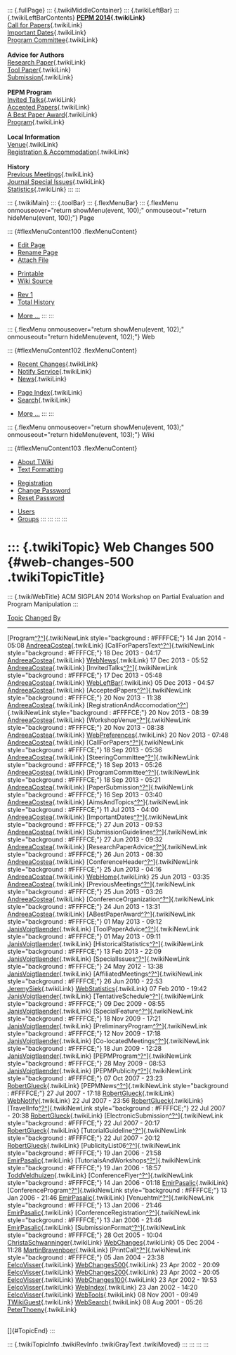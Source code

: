 ::: {.fullPage}
::: {.twikiMiddleContainer}
::: {.twikiLeftBar}
::: {.twikiLeftBarContents}
**[PEPM 2014](WebHome){.twikiLink}**\
[Call for Papers](CallForPapers){.twikiLink}\
[Important Dates](ImportantDates){.twikiLink}\
[Program Committee](ProgramCommittee){.twikiLink}\
\
**Advice for Authors**\
[Research Paper](ResearchPaperAdvice){.twikiLink}\
[Tool Paper](ToolPaperAdvice){.twikiLink}\
[Submission](PaperSubmission){.twikiLink}\
\
**PEPM Program**\
[Invited Talks](InvitedTalks){.twikiLink}\
[Accepted Papers](AcceptedPapers){.twikiLink}\
[A Best Paper Award](ABestPaperAward){.twikiLink}\
[Program](Program){.twikiLink}\
\
**Local Information**\
[Venue](WorkshopVenue){.twikiLink}\
[Registration & Accommodation](RegistrationAndAccomodation){.twikiLink}\
\
**History**\
[Previous Meetings](PreviousMeetings){.twikiLink}\
[Journal Special Issues](SpecialIssues){.twikiLink}\
[Statistics](HistoricalStatistics){.twikiLink}
:::
:::

::: {.twikiMain}
::: {.toolBar}
::: {.flexMenuBar}
::: {.flexMenu onmouseover="return showMenu(event, 100);" onmouseout="return hideMenu(event, 100);"}
Page

::: {#flexMenuContent100 .flexMenuContent}
-   [Edit
    Page](http://www.program-transformation.org/edit/PEPM14/WebChanges500?t=1536828994)
-   [Rename
    Page](http://www.program-transformation.org/rename/PEPM14/WebChanges500)
-   [Attach
    File](http://www.program-transformation.org/attach/PEPM14/WebChanges500)

<!-- -->

-   [Printable](http://www.program-transformation.org/view/PEPM14/WebChanges500?skin=print.pattern)
-   [Wiki
    Source](http://www.program-transformation.org/view/PEPM14/WebChanges500?skin=text&raw=on&contenttype=text/plain)

<!-- -->

-   [Rev
    1](http://www.program-transformation.org/view/PEPM14/WebChanges500?rev=1.1)
-   [Total
    History](http://www.program-transformation.org/rdiff/PEPM14/WebChanges500)

<!-- -->

-   [More
    \...](http://www.program-transformation.org/oops/PEPM14/WebChanges500?template=oopsmore&param1=1.1&param2=1.1)
:::
:::

::: {.flexMenu onmouseover="return showMenu(event, 102);" onmouseout="return hideMenu(event, 102);"}
Web

::: {#flexMenuContent102 .flexMenuContent}
-   [Recent Changes](WebChanges){.twikiLink}
-   [Notify Service](WebNotify){.twikiLink}
-   [News](WebNews){.twikiLink}

<!-- -->

-   [Page Index](WebIndex){.twikiLink}
-   [Search](WebSearch){.twikiLink}

<!-- -->

-   [More
    \...](http://www.program-transformation.org/oops/PEPM14/WebChanges500?template=oopsmore&param1=1.1&param2=1.1)
:::
:::

::: {.flexMenu onmouseover="return showMenu(event, 103);" onmouseout="return hideMenu(event, 103);"}
Wiki

::: {#flexMenuContent103 .flexMenuContent}
-   [About
    TWiki](http://www.program-transformation.org/view/TWiki/WebHome)
-   [Text
    Formatting](http://www.program-transformation.org/view/TWiki/TextFormattingRules)

<!-- -->

-   [Registration](http://www.program-transformation.org/view/TWiki/TWikiRegistration)
-   [Change
    Password](http://www.program-transformation.org/view/TWiki/ChangePassword)
-   [Reset
    Password](http://www.program-transformation.org/view/TWiki/ResetPassword)

<!-- -->

-   [Users](http://www.program-transformation.org/view/Main/TWikiUsers)
-   [Groups](http://www.program-transformation.org/view/Main/TWikiGroups)
:::
:::
:::
:::

::: {.twikiTopic}
Web Changes 500 {#web-changes-500 .twikiTopicTitle}
===============

::: {.twikiWebTitle}
ACM SIGPLAN 2014 Workshop on Partial Evaluation and Program Manipulation
:::

  [Topic](http://www.program-transformation.org/PEPM14/WebChanges500?sortcol=0&table=1&up=0#sorted_table "Sort by this column")                                                                   [Changed](http://www.program-transformation.org/PEPM14/WebChanges500?sortcol=1&table=1&up=0#sorted_table "Sort by this column")   [By](http://www.program-transformation.org/PEPM14/WebChanges500?sortcol=2&table=1&up=0#sorted_table "Sort by this column")
  ----------------------------------------------------------------------------------------------------------------------------------------------------------------------------------------------- --------------------------------------------------------------------------------------------------------------------------------- ----------------------------------------------------------------------------------------------------------------------------
  [Program[^?^](http://www.program-transformation.org/edit/Main/Program?topicparent=PEPM14.WebChanges500)]{.twikiNewLink style="background : #FFFFCE;"}                                           14 Jan 2014 - 05:08                                                                                                               [AndreeaCostea](../Main/AndreeaCostea){.twikiLink}
  [CallForPapersText[^?^](http://www.program-transformation.org/edit/Main/CallForPapersText?topicparent=PEPM14.WebChanges500)]{.twikiNewLink style="background : #FFFFCE;"}                       18 Dec 2013 - 04:17                                                                                                               [AndreeaCostea](../Main/AndreeaCostea){.twikiLink}
  [WebNews](../Main/WebNews){.twikiLink}                                                                                                                                                          17 Dec 2013 - 05:52                                                                                                               [AndreeaCostea](../Main/AndreeaCostea){.twikiLink}
  [InvitedTalks[^?^](http://www.program-transformation.org/edit/Main/InvitedTalks?topicparent=PEPM14.WebChanges500)]{.twikiNewLink style="background : #FFFFCE;"}                                 17 Dec 2013 - 05:48                                                                                                               [AndreeaCostea](../Main/AndreeaCostea){.twikiLink}
  [WebLeftBar](../Main/WebLeftBar){.twikiLink}                                                                                                                                                    05 Dec 2013 - 04:57                                                                                                               [AndreeaCostea](../Main/AndreeaCostea){.twikiLink}
  [AcceptedPapers[^?^](http://www.program-transformation.org/edit/Main/AcceptedPapers?topicparent=PEPM14.WebChanges500)]{.twikiNewLink style="background : #FFFFCE;"}                             20 Nov 2013 - 11:38                                                                                                               [AndreeaCostea](../Main/AndreeaCostea){.twikiLink}
  [RegistrationAndAccomodation[^?^](http://www.program-transformation.org/edit/Main/RegistrationAndAccomodation?topicparent=PEPM14.WebChanges500)]{.twikiNewLink style="background : #FFFFCE;"}   20 Nov 2013 - 08:39                                                                                                               [AndreeaCostea](../Main/AndreeaCostea){.twikiLink}
  [WorkshopVenue[^?^](http://www.program-transformation.org/edit/Main/WorkshopVenue?topicparent=PEPM14.WebChanges500)]{.twikiNewLink style="background : #FFFFCE;"}                               20 Nov 2013 - 08:38                                                                                                               [AndreeaCostea](../Main/AndreeaCostea){.twikiLink}
  [WebPreferences](../Main/WebPreferences){.twikiLink}                                                                                                                                            20 Nov 2013 - 07:48                                                                                                               [AndreeaCostea](../Main/AndreeaCostea){.twikiLink}
  [CallForPapers[^?^](http://www.program-transformation.org/edit/Main/CallForPapers?topicparent=PEPM14.WebChanges500)]{.twikiNewLink style="background : #FFFFCE;"}                               18 Sep 2013 - 05:36                                                                                                               [AndreeaCostea](../Main/AndreeaCostea){.twikiLink}
  [SteeringCommittee[^?^](http://www.program-transformation.org/edit/Main/SteeringCommittee?topicparent=PEPM14.WebChanges500)]{.twikiNewLink style="background : #FFFFCE;"}                       18 Sep 2013 - 05:26                                                                                                               [AndreeaCostea](../Main/AndreeaCostea){.twikiLink}
  [ProgramCommittee[^?^](http://www.program-transformation.org/edit/Main/ProgramCommittee?topicparent=PEPM14.WebChanges500)]{.twikiNewLink style="background : #FFFFCE;"}                         18 Sep 2013 - 05:21                                                                                                               [AndreeaCostea](../Main/AndreeaCostea){.twikiLink}
  [PaperSubmission[^?^](http://www.program-transformation.org/edit/Main/PaperSubmission?topicparent=PEPM14.WebChanges500)]{.twikiNewLink style="background : #FFFFCE;"}                           16 Sep 2013 - 03:40                                                                                                               [AndreeaCostea](../Main/AndreeaCostea){.twikiLink}
  [AimsAndTopics[^?^](http://www.program-transformation.org/edit/Main/AimsAndTopics?topicparent=PEPM14.WebChanges500)]{.twikiNewLink style="background : #FFFFCE;"}                               11 Jul 2013 - 04:00                                                                                                               [AndreeaCostea](../Main/AndreeaCostea){.twikiLink}
  [ImportantDates[^?^](http://www.program-transformation.org/edit/Main/ImportantDates?topicparent=PEPM14.WebChanges500)]{.twikiNewLink style="background : #FFFFCE;"}                             27 Jun 2013 - 09:53                                                                                                               [AndreeaCostea](../Main/AndreeaCostea){.twikiLink}
  [SubmissionGuidelines[^?^](http://www.program-transformation.org/edit/Main/SubmissionGuidelines?topicparent=PEPM14.WebChanges500)]{.twikiNewLink style="background : #FFFFCE;"}                 27 Jun 2013 - 09:32                                                                                                               [AndreeaCostea](../Main/AndreeaCostea){.twikiLink}
  [ResearchPaperAdvice[^?^](http://www.program-transformation.org/edit/Main/ResearchPaperAdvice?topicparent=PEPM14.WebChanges500)]{.twikiNewLink style="background : #FFFFCE;"}                   26 Jun 2013 - 08:30                                                                                                               [AndreeaCostea](../Main/AndreeaCostea){.twikiLink}
  [ConferenceHeader[^?^](http://www.program-transformation.org/edit/Main/ConferenceHeader?topicparent=PEPM14.WebChanges500)]{.twikiNewLink style="background : #FFFFCE;"}                         25 Jun 2013 - 04:16                                                                                                               [AndreeaCostea](../Main/AndreeaCostea){.twikiLink}
  [WebHome](../Main/WebHome){.twikiLink}                                                                                                                                                          25 Jun 2013 - 03:35                                                                                                               [AndreeaCostea](../Main/AndreeaCostea){.twikiLink}
  [PreviousMeetings[^?^](http://www.program-transformation.org/edit/Main/PreviousMeetings?topicparent=PEPM14.WebChanges500)]{.twikiNewLink style="background : #FFFFCE;"}                         25 Jun 2013 - 03:26                                                                                                               [AndreeaCostea](../Main/AndreeaCostea){.twikiLink}
  [ConferenceOrganization[^?^](http://www.program-transformation.org/edit/Main/ConferenceOrganization?topicparent=PEPM14.WebChanges500)]{.twikiNewLink style="background : #FFFFCE;"}             24 Jun 2013 - 13:31                                                                                                               [AndreeaCostea](../Main/AndreeaCostea){.twikiLink}
  [ABestPaperAward[^?^](http://www.program-transformation.org/edit/Main/ABestPaperAward?topicparent=PEPM14.WebChanges500)]{.twikiNewLink style="background : #FFFFCE;"}                           01 May 2013 - 09:12                                                                                                               [JanisVoigtlaender](../Main/JanisVoigtlaender){.twikiLink}
  [ToolPaperAdvice[^?^](http://www.program-transformation.org/edit/Main/ToolPaperAdvice?topicparent=PEPM14.WebChanges500)]{.twikiNewLink style="background : #FFFFCE;"}                           01 May 2013 - 09:11                                                                                                               [JanisVoigtlaender](../Main/JanisVoigtlaender){.twikiLink}
  [HistoricalStatistics[^?^](http://www.program-transformation.org/edit/Main/HistoricalStatistics?topicparent=PEPM14.WebChanges500)]{.twikiNewLink style="background : #FFFFCE;"}                 13 Feb 2013 - 22:09                                                                                                               [JanisVoigtlaender](../Main/JanisVoigtlaender){.twikiLink}
  [SpecialIssues[^?^](http://www.program-transformation.org/edit/Main/SpecialIssues?topicparent=PEPM14.WebChanges500)]{.twikiNewLink style="background : #FFFFCE;"}                               24 May 2012 - 13:38                                                                                                               [JanisVoigtlaender](../Main/JanisVoigtlaender){.twikiLink}
  [AffiliatedMeetings[^?^](http://www.program-transformation.org/edit/Main/AffiliatedMeetings?topicparent=PEPM14.WebChanges500)]{.twikiNewLink style="background : #FFFFCE;"}                     26 Jun 2010 - 22:53                                                                                                               [JeremySiek](../Main/JeremySiek){.twikiLink}
  [WebStatistics](../Main/WebStatistics){.twikiLink}                                                                                                                                              07 Feb 2010 - 19:42                                                                                                               [JanisVoigtlaender](../Main/JanisVoigtlaender){.twikiLink}
  [TentativeSchedule[^?^](http://www.program-transformation.org/edit/Main/TentativeSchedule?topicparent=PEPM14.WebChanges500)]{.twikiNewLink style="background : #FFFFCE;"}                       09 Dec 2009 - 08:55                                                                                                               [JanisVoigtlaender](../Main/JanisVoigtlaender){.twikiLink}
  [SpecialFeature[^?^](http://www.program-transformation.org/edit/Main/SpecialFeature?topicparent=PEPM14.WebChanges500)]{.twikiNewLink style="background : #FFFFCE;"}                             18 Nov 2009 - 17:21                                                                                                               [JanisVoigtlaender](../Main/JanisVoigtlaender){.twikiLink}
  [PreliminaryProgram[^?^](http://www.program-transformation.org/edit/Main/PreliminaryProgram?topicparent=PEPM14.WebChanges500)]{.twikiNewLink style="background : #FFFFCE;"}                     12 Nov 2009 - 17:18                                                                                                               [JanisVoigtlaender](../Main/JanisVoigtlaender){.twikiLink}
  [Co-locatedMeetings[^?^](http://www.program-transformation.org/edit/Main/Co-locatedMeetings?topicparent=PEPM14.WebChanges500)]{.twikiNewLink style="background : #FFFFCE;"}                     18 Jun 2009 - 12:28                                                                                                               [JanisVoigtlaender](../Main/JanisVoigtlaender){.twikiLink}
  [PEPMProgram[^?^](http://www.program-transformation.org/edit/Main/PEPMProgram?topicparent=PEPM14.WebChanges500)]{.twikiNewLink style="background : #FFFFCE;"}                                   28 May 2009 - 08:53                                                                                                               [JanisVoigtlaender](../Main/JanisVoigtlaender){.twikiLink}
  [PEPMPublicity[^?^](http://www.program-transformation.org/edit/Main/PEPMPublicity?topicparent=PEPM14.WebChanges500)]{.twikiNewLink style="background : #FFFFCE;"}                               07 Oct 2007 - 23:23                                                                                                               [RobertGlueck](../Main/RobertGlueck){.twikiLink}
  [PEPMNews[^?^](http://www.program-transformation.org/edit/Main/PEPMNews?topicparent=PEPM14.WebChanges500)]{.twikiNewLink style="background : #FFFFCE;"}                                         27 Jul 2007 - 17:18                                                                                                               [RobertGlueck](../Main/RobertGlueck){.twikiLink}
  [WebNotify](../Main/WebNotify){.twikiLink}                                                                                                                                                      22 Jul 2007 - 23:56                                                                                                               [RobertGlueck](../Main/RobertGlueck){.twikiLink}
  [TravelInfo[^?^](http://www.program-transformation.org/edit/Main/TravelInfo?topicparent=PEPM14.WebChanges500)]{.twikiNewLink style="background : #FFFFCE;"}                                     22 Jul 2007 - 20:38                                                                                                               [RobertGlueck](../Main/RobertGlueck){.twikiLink}
  [ElectronicSubmission[^?^](http://www.program-transformation.org/edit/Main/ElectronicSubmission?topicparent=PEPM14.WebChanges500)]{.twikiNewLink style="background : #FFFFCE;"}                 22 Jul 2007 - 20:17                                                                                                               [RobertGlueck](../Main/RobertGlueck){.twikiLink}
  [TutorialGuideline[^?^](http://www.program-transformation.org/edit/Main/TutorialGuideline?topicparent=PEPM14.WebChanges500)]{.twikiNewLink style="background : #FFFFCE;"}                       22 Jul 2007 - 20:12                                                                                                               [RobertGlueck](../Main/RobertGlueck){.twikiLink}
  [PublicityList06[^?^](http://www.program-transformation.org/edit/Main/PublicityList06?topicparent=PEPM14.WebChanges500)]{.twikiNewLink style="background : #FFFFCE;"}                           19 Jan 2006 - 21:58                                                                                                               [EmirPasalic](../Main/EmirPasalic){.twikiLink}
  [TutorialsAndWorkshops[^?^](http://www.program-transformation.org/edit/Main/TutorialsAndWorkshops?topicparent=PEPM14.WebChanges500)]{.twikiNewLink style="background : #FFFFCE;"}               19 Jan 2006 - 18:57                                                                                                               [ToddVeldhuizen](../Main/ToddVeldhuizen){.twikiLink}
  [ConferenceFlyer[^?^](http://www.program-transformation.org/edit/Main/ConferenceFlyer?topicparent=PEPM14.WebChanges500)]{.twikiNewLink style="background : #FFFFCE;"}                           14 Jan 2006 - 01:18                                                                                                               [EmirPasalic](../Main/EmirPasalic){.twikiLink}
  [ConferenceProgram[^?^](http://www.program-transformation.org/edit/Main/ConferenceProgram?topicparent=PEPM14.WebChanges500)]{.twikiNewLink style="background : #FFFFCE;"}                       13 Jan 2006 - 21:46                                                                                                               [EmirPasalic](../Main/EmirPasalic){.twikiLink}
  [Venuehtml[^?^](http://www.program-transformation.org/edit/Main/Venuehtml?topicparent=PEPM14.WebChanges500)]{.twikiNewLink style="background : #FFFFCE;"}                                       13 Jan 2006 - 21:46                                                                                                               [EmirPasalic](../Main/EmirPasalic){.twikiLink}
  [ConferenceRegistration[^?^](http://www.program-transformation.org/edit/Main/ConferenceRegistration?topicparent=PEPM14.WebChanges500)]{.twikiNewLink style="background : #FFFFCE;"}             13 Jan 2006 - 21:46                                                                                                               [EmirPasalic](../Main/EmirPasalic){.twikiLink}
  [SubmissionFormat[^?^](http://www.program-transformation.org/edit/Main/SubmissionFormat?topicparent=PEPM14.WebChanges500)]{.twikiNewLink style="background : #FFFFCE;"}                         28 Oct 2005 - 10:04                                                                                                               [ChristaSchwanninger](../Main/ChristaSchwanninger){.twikiLink}
  [WebChanges](../Main/WebChanges){.twikiLink}                                                                                                                                                    05 Dec 2004 - 11:28                                                                                                               [MartinBravenboer](../Main/MartinBravenboer){.twikiLink}
  [PrintCall[^?^](http://www.program-transformation.org/edit/Main/PrintCall?topicparent=PEPM14.WebChanges500)]{.twikiNewLink style="background : #FFFFCE;"}                                       05 Jan 2004 - 23:38                                                                                                               [EelcoVisser](../Main/EelcoVisser){.twikiLink}
  [WebChanges500](../Main/WebChanges500){.twikiLink}                                                                                                                                              23 Apr 2002 - 20:09                                                                                                               [EelcoVisser](../Main/EelcoVisser){.twikiLink}
  [WebChanges200](../Main/WebChanges200){.twikiLink}                                                                                                                                              23 Apr 2002 - 20:05                                                                                                               [EelcoVisser](../Main/EelcoVisser){.twikiLink}
  [WebChanges100](../Main/WebChanges100){.twikiLink}                                                                                                                                              23 Apr 2002 - 19:53                                                                                                               [EelcoVisser](../Main/EelcoVisser){.twikiLink}
  [WebIndex](../Main/WebIndex){.twikiLink}                                                                                                                                                        23 Jan 2002 - 14:20                                                                                                               [EelcoVisser](../Main/EelcoVisser){.twikiLink}
  [WebTools](../Main/WebTools){.twikiLink}                                                                                                                                                        08 Nov 2001 - 09:49                                                                                                               [TWikiGuest](../Main/TWikiGuest){.twikiLink}
  [WebSearch](../Main/WebSearch){.twikiLink}                                                                                                                                                      08 Aug 2001 - 05:26                                                                                                               [PeterThoeny](../Main/PeterThoeny){.twikiLink}

\
[]{#TopicEnd}
:::

::: {.twikiTopicInfo .twikiRevInfo .twikiGrayText .twikiMoved}
:::
:::
:::
:::
